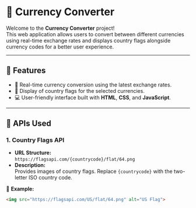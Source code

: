 # 💱 Currency Converter

Welcome to the **Currency Converter** project!  
This web application allows users to convert between different currencies using real-time exchange rates and displays country flags alongside currency codes for a better user experience.

---

## 🌟 Features

- 🔄 Real-time currency conversion using the latest exchange rates.
- 🚩 Display of country flags for the selected currencies.
- 💻 User-friendly interface built with **HTML**, **CSS**, and **JavaScript**.

---

## 🧠 APIs Used

### 1. Country Flags API
- **URL Structure:**  
  `https://flagsapi.com/{countrycode}/flat/64.png`  
- **Description:**  
  Provides images of country flags. Replace `{countrycode}` with the two-letter ISO country code.  

📌 **Example:**  
```html
<img src="https://flagsapi.com/US/flat/64.png" alt="US Flag">
